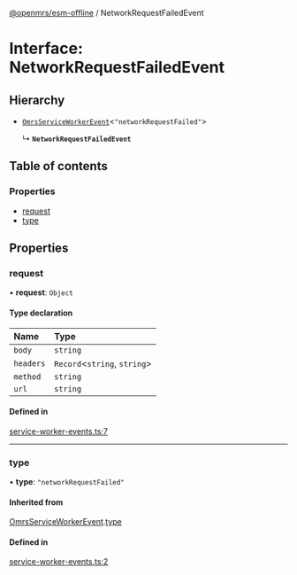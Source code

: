 [@openmrs/esm-offline](../API.md) / NetworkRequestFailedEvent

# Interface: NetworkRequestFailedEvent

## Hierarchy

- [`OmrsServiceWorkerEvent`](OmrsServiceWorkerEvent.md)<``"networkRequestFailed"``\>

  ↳ **`NetworkRequestFailedEvent`**

## Table of contents

### Properties

- [request](NetworkRequestFailedEvent.md#request)
- [type](NetworkRequestFailedEvent.md#type)

## Properties

### request

• **request**: `Object`

#### Type declaration

| Name | Type |
| :------ | :------ |
| `body` | `string` |
| `headers` | `Record`<`string`, `string`\> |
| `method` | `string` |
| `url` | `string` |

#### Defined in

[service-worker-events.ts:7](https://github.com/openmrs/openmrs-esm-core/blob/master/packages/framework/esm-offline/src/service-worker-events.ts#L7)

___

### type

• **type**: ``"networkRequestFailed"``

#### Inherited from

[OmrsServiceWorkerEvent](OmrsServiceWorkerEvent.md).[type](OmrsServiceWorkerEvent.md#type)

#### Defined in

[service-worker-events.ts:2](https://github.com/openmrs/openmrs-esm-core/blob/master/packages/framework/esm-offline/src/service-worker-events.ts#L2)
